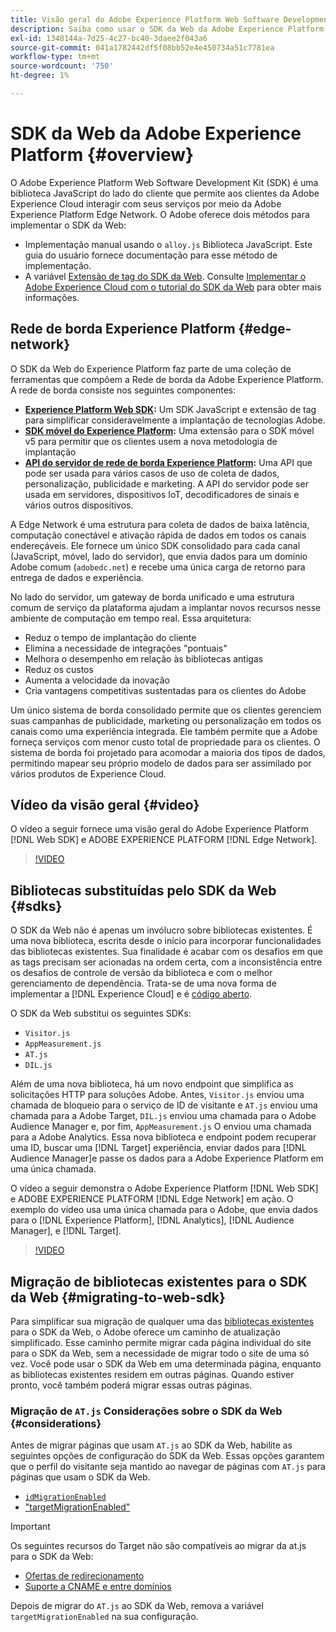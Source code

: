 ```yaml
---
title: Visão geral do Adobe Experience Platform Web Software Development Kit (SDK)
description: Saiba como usar o SDK da Web da Adobe Experience Platform para integrar recursos da plataforma ao seu site.
exl-id: 1348144a-7d25-4c27-bc40-3daee2f043a6
source-git-commit: 041a1782442df5f08bb52e4e450734a51c7781ea
workflow-type: tm+mt
source-wordcount: '750'
ht-degree: 1%

---
```


# SDK da Web da Adobe Experience Platform {#overview}

O Adobe Experience Platform Web Software Development Kit (SDK) é uma biblioteca JavaScript do lado do cliente que permite aos clientes da Adobe Experience Cloud interagir com seus serviços por meio da Adobe Experience Platform Edge Network. O Adobe oferece dois métodos para implementar o SDK da Web:

* Implementação manual usando o `alloy.js` Biblioteca JavaScript. Este guia do usuário fornece documentação para esse método de implementação.
* A variável [Extensão de tag do SDK da Web](../tags/extensions/client/web-sdk/web-sdk-extension-configuration.md). Consulte [Implementar o Adobe Experience Cloud com o tutorial do SDK da Web](https://experienceleague.adobe.com/docs/platform-learn/implement-web-sdk/overview.html?lang=pt-BR) para obter mais informações.

## Rede de borda Experience Platform {#edge-network}

O SDK da Web do Experience Platform faz parte de uma coleção de ferramentas que compõem a Rede de borda da Adobe Experience Platform. A rede de borda consiste nos seguintes componentes:

* **[Experience Platform Web SDK](#overview):** Um SDK JavaScript e extensão de tag para simplificar consideravelmente a implantação de tecnologias Adobe.
* **[SDK móvel do Experience Platform](https://developer.adobe.com/client-sdks/home/):** Uma extensão para o SDK móvel v5 para permitir que os clientes usem a nova metodologia de implantação
* **[API do servidor de rede de borda Experience Platform](../server-api/overview.md):** Uma API que pode ser usada para vários casos de uso de coleta de dados, personalização, publicidade e marketing. A API do servidor pode ser usada em servidores, dispositivos IoT, decodificadores de sinais e vários outros dispositivos.

A Edge Network é uma estrutura para coleta de dados de baixa latência, computação conectável e ativação rápida de dados em todos os canais endereçáveis. Ele fornece um único SDK consolidado para cada canal (JavaScript, móvel, lado do servidor), que envia dados para um domínio Adobe comum (`adobedc.net`) e recebe uma única carga de retorno para entrega de dados e experiência.

No lado do servidor, um gateway de borda unificado e uma estrutura comum de serviço da plataforma ajudam a implantar novos recursos nesse ambiente de computação em tempo real. Essa arquitetura:

* Reduz o tempo de implantação do cliente
* Elimina a necessidade de integrações &quot;pontuais&quot;
* Melhora o desempenho em relação às bibliotecas antigas
* Reduz os custos
* Aumenta a velocidade da inovação
* Cria vantagens competitivas sustentadas para os clientes do Adobe

Um único sistema de borda consolidado permite que os clientes gerenciem suas campanhas de publicidade, marketing ou personalização em todos os canais como uma experiência integrada. Ele também permite que a Adobe forneça serviços com menor custo total de propriedade para os clientes. O sistema de borda foi projetado para acomodar a maioria dos tipos de dados, permitindo mapear seu próprio modelo de dados para ser assimilado por vários produtos de Experience Cloud.

## Vídeo da visão geral {#video}

O vídeo a seguir fornece uma visão geral do Adobe Experience Platform [!DNL Web SDK] e ADOBE EXPERIENCE PLATFORM [!DNL Edge Network].

>[!VIDEO](https://video.tv.adobe.com/v/34141?quality=12&learn=on)

## Bibliotecas substituídas pelo SDK da Web {#sdks}

O SDK da Web não é apenas um invólucro sobre bibliotecas existentes. É uma nova biblioteca, escrita desde o início para incorporar funcionalidades das bibliotecas existentes. Sua finalidade é acabar com os desafios em que as tags precisam ser acionadas na ordem certa, com a inconsistência entre os desafios de controle de versão da biblioteca e com o melhor gerenciamento de dependência. Trata-se de uma nova forma de implementar a [!DNL Experience Cloud] e é [código aberto](https://github.com/adobe/alloy).

O SDK da Web substitui os seguintes SDKs:

* `Visitor.js`
* `AppMeasurement.js`
* `AT.js`
* `DIL.js`

Além de uma nova biblioteca, há um novo endpoint que simplifica as solicitações HTTP para soluções Adobe. Antes, `Visitor.js` enviou uma chamada de bloqueio para o serviço de ID de visitante e `AT.js` enviou uma chamada para a Adobe Target, `DIL.js` enviou uma chamada para o Adobe Audience Manager e, por fim, `AppMeasurement.js` O enviou uma chamada para a Adobe Analytics. Essa nova biblioteca e endpoint podem recuperar uma ID, buscar uma [!DNL Target] experiência, enviar dados para [!DNL Audience Manager]e passe os dados para a Adobe Experience Platform em uma única chamada.

O vídeo a seguir demonstra o Adobe Experience Platform [!DNL Web SDK] e ADOBE EXPERIENCE PLATFORM [!DNL Edge Network] em ação. O exemplo do vídeo usa uma única chamada para o Adobe, que envia dados para o [!DNL Experience Platform], [!DNL Analytics], [!DNL Audience Manager], e [!DNL Target].

>[!VIDEO](https://video.tv.adobe.com/v/34148)

## Migração de bibliotecas existentes para o SDK da Web {#migrating-to-web-sdk}

Para simplificar sua migração de qualquer uma das [bibliotecas existentes](#sdks) para o SDK da Web, o Adobe oferece um caminho de atualização simplificado. Esse caminho permite migrar cada página individual do site para o SDK da Web, sem a necessidade de migrar todo o site de uma só vez. Você pode usar o SDK da Web em uma determinada página, enquanto as bibliotecas existentes residem em outras páginas. Quando estiver pronto, você também poderá migrar essas outras páginas.

### Migração de `AT.js` Considerações sobre o SDK da Web {#considerations}

Antes de migrar páginas que usam `AT.js` ao SDK da Web, habilite as seguintes opções de configuração do SDK da Web. Essas opções garantem que o perfil do visitante seja mantido ao navegar de páginas com `AT.js` para páginas que usam o SDK da Web.

* [`idMigrationEnabled`](fundamentals/configuring-the-sdk.md#id-migration-enabled)
* [&quot;targetMigrationEnabled&quot;](fundamentals/configuring-the-sdk.md#targetMigrationEnabled)


>[!IMPORTANT]
>
>Os seguintes recursos do Target não são compatíveis ao migrar da at.js para o SDK da Web:
>
>* [Ofertas de redirecionamento](https://experienceleague.adobe.com/docs/target/using/experiences/offers/offer-redirect.html?lang=pt-BR)
>* [Suporte a CNAME e entre domínios](https://experienceleague.adobe.com/docs/target-dev/developer/client-side/at-js-implementation/atjs-cookies.html)

Depois de migrar do `AT.js` ao SDK da Web, remova a variável `targetMigrationEnabled` na sua configuração.
